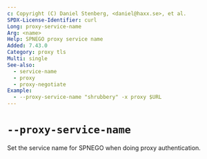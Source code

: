 ```yaml
---
c: Copyright (C) Daniel Stenberg, <daniel@haxx.se>, et al.
SPDX-License-Identifier: curl
Long: proxy-service-name
Arg: <name>
Help: SPNEGO proxy service name
Added: 7.43.0
Category: proxy tls
Multi: single
See-also:
  - service-name
  - proxy
  - proxy-negotiate
Example:
  - --proxy-service-name "shrubbery" -x proxy $URL
---
```


# `--proxy-service-name`

Set the service name for SPNEGO when doing proxy authentication.
